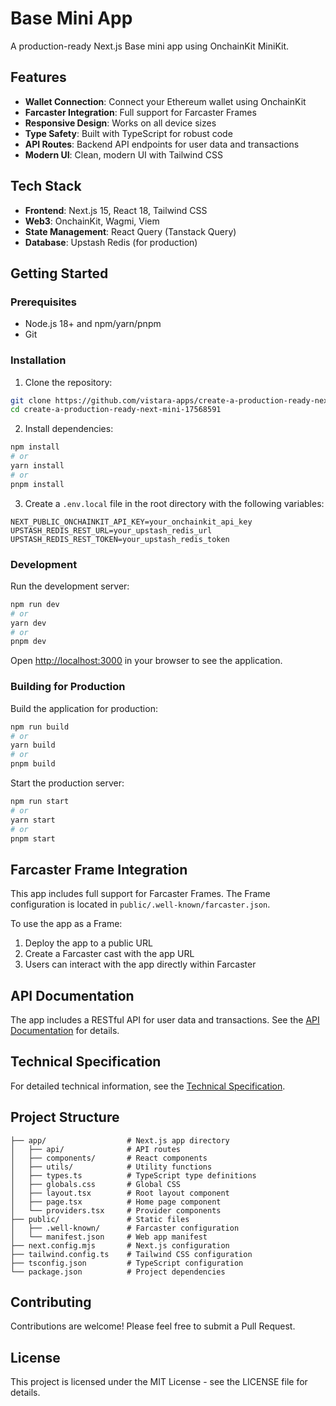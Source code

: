 # Base Mini App

A production-ready Next.js Base mini app using OnchainKit MiniKit.

## Features

- **Wallet Connection**: Connect your Ethereum wallet using OnchainKit
- **Farcaster Integration**: Full support for Farcaster Frames
- **Responsive Design**: Works on all device sizes
- **Type Safety**: Built with TypeScript for robust code
- **API Routes**: Backend API endpoints for user data and transactions
- **Modern UI**: Clean, modern UI with Tailwind CSS

## Tech Stack

- **Frontend**: Next.js 15, React 18, Tailwind CSS
- **Web3**: OnchainKit, Wagmi, Viem
- **State Management**: React Query (Tanstack Query)
- **Database**: Upstash Redis (for production)

## Getting Started

### Prerequisites

- Node.js 18+ and npm/yarn/pnpm
- Git

### Installation

1. Clone the repository:

```bash
git clone https://github.com/vistara-apps/create-a-production-ready-next-mini-17568591.git
cd create-a-production-ready-next-mini-17568591
```

2. Install dependencies:

```bash
npm install
# or
yarn install
# or
pnpm install
```

3. Create a `.env.local` file in the root directory with the following variables:

```
NEXT_PUBLIC_ONCHAINKIT_API_KEY=your_onchainkit_api_key
UPSTASH_REDIS_REST_URL=your_upstash_redis_url
UPSTASH_REDIS_REST_TOKEN=your_upstash_redis_token
```

### Development

Run the development server:

```bash
npm run dev
# or
yarn dev
# or
pnpm dev
```

Open [http://localhost:3000](http://localhost:3000) in your browser to see the application.

### Building for Production

Build the application for production:

```bash
npm run build
# or
yarn build
# or
pnpm build
```

Start the production server:

```bash
npm run start
# or
yarn start
# or
pnpm start
```

## Farcaster Frame Integration

This app includes full support for Farcaster Frames. The Frame configuration is located in `public/.well-known/farcaster.json`.

To use the app as a Frame:
1. Deploy the app to a public URL
2. Create a Farcaster cast with the app URL
3. Users can interact with the app directly within Farcaster

## API Documentation

The app includes a RESTful API for user data and transactions. See the [API Documentation](app/api/README.md) for details.

## Technical Specification

For detailed technical information, see the [Technical Specification](TECHNICAL_SPEC.md).

## Project Structure

```
├── app/                  # Next.js app directory
│   ├── api/              # API routes
│   ├── components/       # React components
│   ├── utils/            # Utility functions
│   ├── types.ts          # TypeScript type definitions
│   ├── globals.css       # Global CSS
│   ├── layout.tsx        # Root layout component
│   ├── page.tsx          # Home page component
│   └── providers.tsx     # Provider components
├── public/               # Static files
│   ├── .well-known/      # Farcaster configuration
│   └── manifest.json     # Web app manifest
├── next.config.mjs       # Next.js configuration
├── tailwind.config.ts    # Tailwind CSS configuration
├── tsconfig.json         # TypeScript configuration
└── package.json          # Project dependencies
```

## Contributing

Contributions are welcome! Please feel free to submit a Pull Request.

## License

This project is licensed under the MIT License - see the LICENSE file for details.
